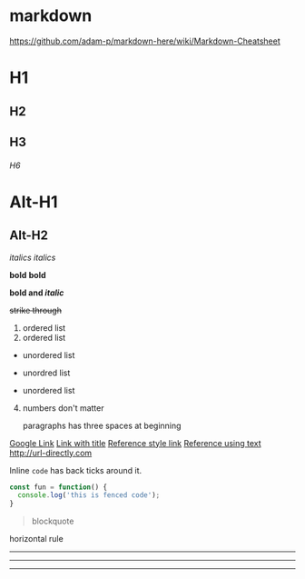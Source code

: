 # markdown
<https://github.com/adam-p/markdown-here/wiki/Markdown-Cheatsheet>

# H1
## H2
## H3
###### H6

Alt-H1
=======

Alt-H2
-------

*italics*
_italics_

**bold**
__bold__

**bold and _italic_**

~~strike through~~

1. ordered list
2. ordered list
  * unordered list
  - unordred list
  + unordered list
4. numbers don't matter

   paragraphs has three spaces at beginning

[Google Link](http://google.com)
[Link with title](http://google.com "Google")
[Reference style link][1]
[Reference using text][link-text]
<http://url-directly.com>

[1]: http://google.com
[link-text]: http://google.com

Inline `code` has back ticks around it.

```javascript
const fun = function() {
  console.log('this is fenced code');
}
```



> blockquote

horizontal rule
***
---
___






